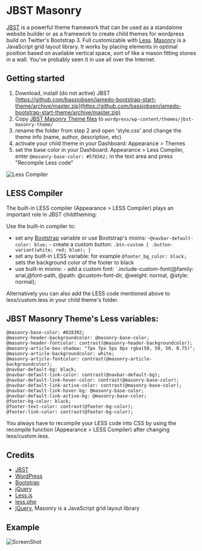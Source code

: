 JBST Masonry
============================
[JBST](http://www.jbst.eu/) is a powerful theme framework that can be used as a standalone website builder or as a framework to create child themes for wordpress build on Twitter's Bootstrap 3. Full customizable with [Less](http://www.lesscss.org/). [Masonry](http://masonry.desandro.com/) is a JavaScript grid layout library. It works by placing elements in optimal position based on available vertical space, sort of like a mason fitting stones in a wall. You've probably seen it in use all over the Internet.

Getting started
---------------
 1. Download, install (do not active) JBST [https://github.com/bassjobsen/jamedo-bootstrap-start-theme/archive/master.zip](https://github.com/bassjobsen/jamedo-bootstrap-start-theme/archive/master.zip)
 2. Copy [JBST Masonry Theme files](https://github.com/bassjobsen/jbst-masonry-theme/archive/master.zip) to `wordpress/wp-content/themes/jbst-masonry-theme/`
 3. rename the folder from step 2 and open 'style.css' and change the theme info (name, author, description, etc) 
 4. activate your child theme in your Dashboard: Appearance > Themes
 5. set the base color in your Dashboard: Appearance > Less Compiler, enter `@masonry-base-color: #578562;` in the text area and press "Recompile Less code" 
 
![Less Compiler](https://raw.github.com/bassjobsen/jbst-masonry-theme/master/compiler.png)
 
LESS Compiler
-------------
The built-in LESS compiler (Appearance > LESS Compiler) plays an important role in JBST childtheming:

Use the built-in compiler to: 
- set any [Bootstrap](http://getbootstrap.com/customize/) variable or use Bootstrap's mixins:
	-`@navbar-default-color: blue;`
        - create a custom button: `.btn-custom {
  .button-variant(white; red; blue);
}`
- set any built-in LESS variable: for example `@footer_bg_color: black;` sets the background color of the footer to black
- use built-in mixins: - add a custom font: `.include-custom-font(@family: arial,@font-path, @path: @custom-font-dir, @weight: normal, @style: normal);

Alternatively you can also add the LESS code mentioned above to less/custom.less in your child theme's folder.

JBST Masonry Theme's Less variables:
------------------------------------

	@masonry-base-color: #028302;
	@masonry-header-backgroundcolor: @masonry-base-color;
	@masonry-header-fontcolor: contrast(@masonry-header-backgroundcolor);
	@masonry-article-box-shadow: "7px 7px 5px 0px rgba(50, 50, 50, 0.75)";
	@masonry-article-backgroundcolor: white;
	@masonry-article-fontcolor: contrast(@masonry-article-backgroundcolor);
	@navbar-default-bg: black;
	@navbar-default-link-color: contrast(@navbar-default-bg);
	@navbar-default-link-hover-color: contrast(@masonry-base-color);
	@navbar-default-link-active-color: contrast(@masonry-base-color);
	@navbar-default-link-hover-bg: @masonry-base-color;
	@navbar-default-link-active-bg: @masonry-base-color;
	@footer-bg-color: black;
	@footer-text-color: contrast(@footer-bg-color);
	@footer-link-color: contrast(@footer-bg-color);

You always have to recompile your LESS code into CSS by using the recompile function (Appearance > LESS Compiler) after changing less/custom.less.

Credits
-------

* [JBST](http://jbst.eu/)
* [WordPress](http://wordpress.org/)
* [Bootstrap](http://twitter.github.com/bootstrap/)
* [jQuery](http://www.jquery.com/)
* [Less.js](http://www.lesscss.org/)
* [less.php](http://lessphp.gpeasy.com/)
* [jQuery](http://masonry.desandro.com/)‎, Masonry is a JavaScript grid layout library


Example
-------
![ScreenShot](https://raw.github.com/bassjobsen/jbst-masonry-theme/master/screenshot.png)


